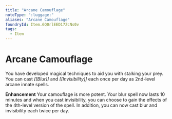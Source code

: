 ```yaml
---
title: "Arcane Camouflage"
noteType: ":luggage:"
aliases: "Arcane Camouflage"
foundryId: Item.6Q0rlEED17ZcNs0v
tags:
  - Item
---
```


# Arcane Camouflage

You have developed magical techniques to aid you with stalking your prey. You can cast _[[Blur]]_ and _[[Invisibility]]_ each once per day as 2nd-level arcane innate spells.

**Enhancement** Your camouflage is more potent. Your blur spell now lasts 10 minutes and when you cast invisibility, you can choose to gain the effects of the 4th-level version of the spell. In addition, you can now cast blur and invisibility each twice per day.
